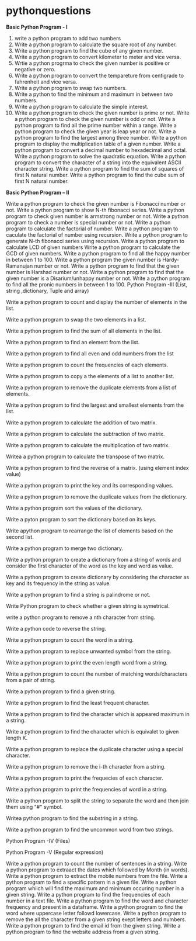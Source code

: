 # pythonquestions

**Basic Python Program - I**

1. write a python program to add two numbers
2. Write a python program to calculate the square root of any number.
3. Write a python program to find the cube of any given number.
4. Write a python program to convert kilometer to meter and vice versa.
5. Wrtie a python progrma to check the given number is positive or negative or zero.
6. Write a python program to convert the tempareture from centigrade to fahrenheit and vice versa.
7. Write a python program to swap two numbers.
8. Write a python to find the minimum and maximum in between two numbers.
9. Write a python program to calculate the simple interest.
10. Write a python program to check the given number is prime or not.
Write a python program to check the given number is odd or not.
Write a python program to find all the prime number within a range.
Write a python program to check the given year is leap year or not.
Write a python program to find the largest among three number.
Write a python program to display the multiplication table of a given number.
Write a python program to convert a decimal number to hexadecimal and octal.
Write a python program to solve the quadratic equation.
Write a python program to convert the character of a string into the equivalent ASCII character string.
Write a python program to find the sum of squares of first N natural number.
Write a python program to find the cube sum of first N natural number.

**Basic Python Program – II**

Write a python program to check the given number is Fibonacci number or not.
Write a python program to show N-th fibonacci series.
Write a python program to check given number is armstrong number or not.
Write a python program to check a number is special number or not.
Write a python program to calculate the factorial of number.
Write a python program to caculate the factorial of number using recursion.
Write a python program to generate N-th fibonacci series using recursion.
Write a python program to calculate LCD of given numbers
Write a python program to calculate the GCD of given numbers.
Write a python program to find all the happy number in between 1 to 100.
Write a python program the given number is Hardy-Ramanujan number or not.
Write a python program to find that the given number is Harshad number or not.
Write a python program to find that the given number is a Disarium/unhappy number or not.
Write a python program to find all the pronic numbers in between 1 to 100.
Python Program -III (List, string ,dictionary, Tuple and array)

Write a python program to count and display the number of elements in the list.

Write a python program to swap the two elements in a list.

Write a python program to find the sum of all elements in the list.

Write a python program to find an element from the list.

Write a python program to find all even and odd numbers from the list

Write a python program to count the frequencies of each elements.

Write a python program to copy a the elements of a list to another list.

Write a python program to remove the duplicate elements from a list of elements.

Write a python program to find the largest and smallest elements from the list.

Write a python program to calculate the addition of two matrix.

Write a python program to calculate the subtraction of two matrix.

Write a python program to calculate the multiplication of two matrix.

Writea a python program to calculate the transpose of two matrix.

Write a python program to find the reverse of a matrix. (using element index value)

Write a python program to print the key and its corresponding values.

Write a python program to remove the duplicate values from the dictionary.

Write a python program sort the values of the dictionary.

Write a pyton program to sort the dictionary based on its keys.

Write apython program to rearrange the list of elements based on the second list.

Write a python program to merge two dictionary.

Write a python program to create a dictionary from a string of words and consider the first character of the word as the key and word as value.

Write a python program to create dictionary by considering the character as key and its frequency in the string as value.

Write a python program to find a string is palindrome or not.

Write Python program to check whether a given string is symetrical.

write a python program to remove a nth character from string.

Write a python code to reverse the string.

Write a python program to count the word in a string.

Write a python program to replace unwanted symbol from the string.

Write a python program to print the even length word from a string.

Write a python program to count the number of matching words/characters from a pair of string.

Write a python program to find a given string.

Write a python program to find the least frequent character.

Write a python program to find the character which is appeared maximum in a string.

Write a python program to find the character which is equivalet to given length K.

Write a python program to replace the duplicate character using a special character.

Write a python program to remove the i-th character from a string.

Write a python program to print the frequecies of each character.

Write a python program to print the frequencies of word in a string.

Write a python program to split the string to separate the word and then join them using "#" symbol.

Writea python program to find the substring in a string.

Write a python program to find the uncommon word from two strings.

Python Program -IV (Files)

Python Program -V (Regular expression)

Write a python program to count the number of sentences in a string.
Write a python program to extraact the dates which followed by Month (in words).
Write a python program to extract the mobile numbers from the file.
Write a python program to find a specific pattern in a given file.
Write a python program whiich will find the maximum and minimum occuring number in a given string.
Write a python program to find the frequencies of each number in a text file.
Write a python program to find the word and character frequency and present in a dataframe.
Write a python program to find the word where uppercase letter followd lowercase.
Write a python program to remove the all the character from a given string exept letters and numbers.
Write a python program to find the email id from the given string.
Write a python program to find the website address from a given string.
